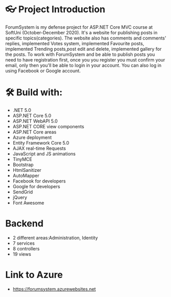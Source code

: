 # 👓 Project Introduction

ForumSystem  is my defense project for ASP.NET Core MVC course at SoftUni (October-December 2020). It's a website for publishing posts in specific topics(categories).
The website also has comments and comments' replies, implemented Votes system, implemented Favourite posts, implemented Trending posts,post edit and delete, implemented gallery for the posts.
To work with ForumSystem and be able to publish posts you need to have registration first, once you you register you must confirm your email, only then you'll be able to login in your account. You can also log in using Facebook or Google account.

# 🛠 Build with:

- .NET 5.0
- ASP.NET Core 5.0
- ASP.NET WebAPI 5.0
- ASP.NET CORE view components
- ASP.NET Core areas
- Azure deployment
- Entity Framework Core 5.0
- AJAX real-time Requests
- JavaScript and JS animations
- TinyMCE
- Bootstrap
- HtmlSanitizer
- AutoMapper
- Facebook for developers
- Google for developers
- SendGrid
- jQuery
- Font Awesome

# Backend

- 2 different areas:Administration, Identity
- 7 services
- 8 controllers
- 19 views

# Link to Azure
- https://forumsystem.azurewebsites.net
